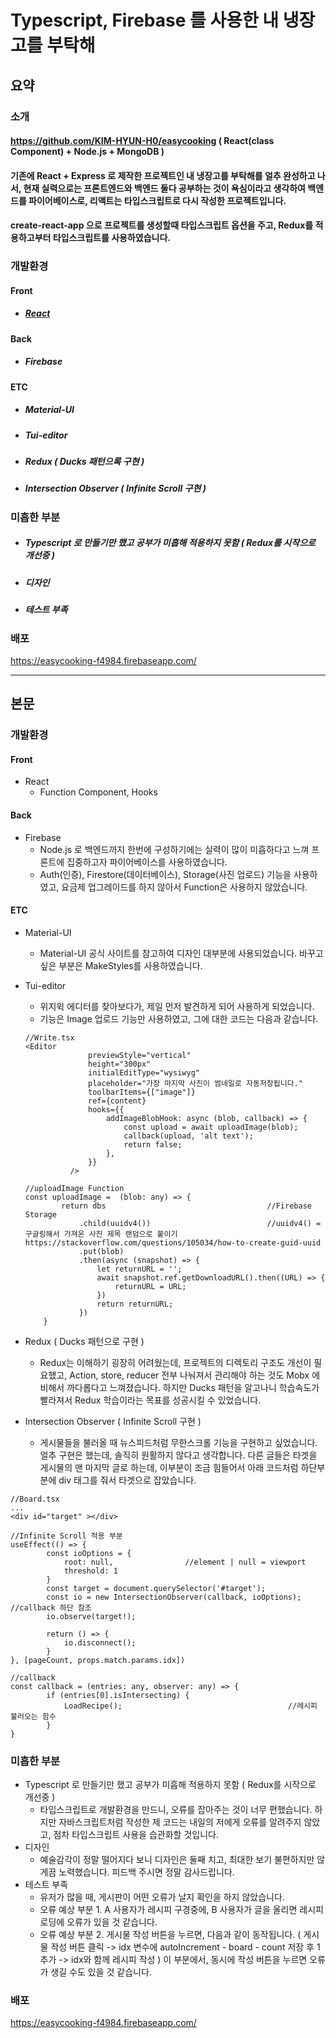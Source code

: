 # Typescript, Firebase 를 사용한 내 냉장고를 부탁해

## 요약

### 소개
#### https://github.com/KIM-HYUN-H0/easycooking ( React(class Component) + Node.js + MongoDB )
#### 기존에 React + Express 로 제작한 프로젝트인 내 냉장고를 부탁해를 얼추 완성하고 나서, 현재 실력으로는 프론트엔드와 백엔드 둘다 공부하는 것이 욕심이라고 생각하여 백엔드를 파이어베이스로, 리액트는 타입스크립트로 다시 작성한 프로젝트입니다.
#### create-react-app 으로 프로젝트를 생성할때 타입스크립트 옵션을 주고, Redux를 적용하고부터 타입스크립트를 사용하였습니다.

### 개발환경
#### Front
- ##### [React](#react)

#### Back
- ##### Firebase

#### ETC
- ##### Material-UI
- ##### Tui-editor
- ##### Redux ( Ducks 패턴으록 구현 )
- ##### Intersection Observer ( Infinite Scroll 구현 )

### 미흡한 부분
- ##### Typescript 로 만들기만 했고 공부가 미흡해 적용하지 못함 ( Redux를 시작으로 개선중 )
- ##### 디자인
- ##### 테스트 부족

### 배포 
https://easycooking-f4984.firebaseapp.com/


-------------


## 본문

### 개발환경
#### Front
- React
  - Function Component, Hooks 

#### Back
- Firebase
  - Node.js 로 백엔드까지 한번에 구성하기에는 실력이 많이 미흡하다고 느껴 프론트에 집중하고자 파이어베이스를 사용하였습니다. 
  - Auth(인증), Firestore(데이터베이스), Storage(사진 업로드) 기능을 사용하였고, 요금제 업그레이드를 하지 않아서 Function은 사용하지 않았습니다.

#### ETC
- Material-UI
  - Material-UI 공식 사이트를 참고하여 디자인 대부분에 사용되었습니다. 바꾸고싶은 부분은 MakeStyles를 사용하였습니다.
  
- Tui-editor
  - 위지윅 에디터를 찾아보다가, 제일 먼저 발견하게 되어 사용하게 되었습니다. 
  - 기능은 Image 업로드 기능만 사용하였고, 그에 대한 코드는 다음과 같습니다.
  ```
  //Write.tsx
  <Editor
                previewStyle="vertical"
                height="300px"
                initialEditType="wysiwyg"
                placeholder="가장 마지막 사진이 썸네일로 자동저장됩니다."
                toolbarItems={["image"]}                                 
                ref={content}
                hooks={{
                    addImageBlobHook: async (blob, callback) => {
                        const upload = await uploadImage(blob);
                        callback(upload, 'alt text');
                        return false;
                    },
                }}
            />
            
  //uploadImage Function
  const uploadImage =  (blob: any) => {
          return dbs                                    //Firebase Storage
              .child(uuidv4())                          //uuidv4() = 구글링해서 가져온 사진 제목 랜덤으로 붙이기 https://stackoverflow.com/questions/105034/how-to-create-guid-uuid
              .put(blob)
              .then(async (snapshot) => {
                  let returnURL = '';
                  await snapshot.ref.getDownloadURL().then((URL) => {
                      returnURL = URL;
                  })
                  return returnURL;
              })
      }
  ```
  
- Redux ( Ducks 패턴으로 구현 )
  - Redux는 이해하기 굉장히 어려웠는데, 프로젝트의 디렉토리 구조도 개선이 필요했고, Action, store, reducer 전부 나눠져서 관리해야 하는 것도 Mobx 에 비해서 까다롭다고 느껴졌습니다. 하지만 Ducks 패턴을 알고나니 학습속도가 빨라져서 Redux 학습이라는 목표를 성공시킬 수 있었습니다.
  
- Intersection Observer ( Infinite Scroll 구현 )
  - 게시물들을 불러올 때 뉴스피드처럼 무한스크롤 기능을 구현하고 싶었습니다. 얼추 구현은 했는데, 솔직히 원활하지 않다고 생각합니다. 다른 글들은 타겟을 게시물의 맨 마지막 글로 하는데, 이부분이 조금 힘들어서 아래 코드처럼 하단부분에 div 태그를 줘서 타겟으로 잡았습니다. 
```
//Board.tsx
...
<div id="target" ></div>

//Infinite Scroll 적용 부분
useEffect(() => {
        const ioOptions = {
            root: null,                //element | null = viewport
            threshold: 1
        }
        const target = document.querySelector('#target');
        const io = new IntersectionObserver(callback, ioOptions);       //callback 하단 참조
        io.observe(target!);

        return () => {
            io.disconnect();
        }
}, [pageCount, props.match.params.idx])

//callback
const callback = (entries: any, observer: any) => {
        if (entries[0].isIntersecting) {
            LoadRecipe();                                     //레시피 불러오는 함수
        }
}
```

### 미흡한 부분
- Typescript 로 만들기만 했고 공부가 미흡해 적용하지 못함 ( Redux를 시작으로 개선중 )
  - 타입스크립트로 개발환경을 만드니, 오류를 잡아주는 것이 너무 편했습니다. 하지만 자바스크립트처럼 작성한 제 코드는 내일의 저에게 오류를 알려주지 않았고, 점차 타입스크립트 사용을 습관화할 것입니다.
- 디자인
  - 예술감각이 정말 떨어지다 보니 디자인은 둘째 치고, 최대한 보기 불편하지만 않게끔 노력했습니다. 피드백 주시면 정말 감사드립니다. 
- 테스트 부족
  - 유저가 많을 때, 게시판이 어떤 오류가 날지 확인을 하지 않았습니다. 
  - 오류 예상 부분 1. A 사용자가 레시피 구경중에, B 사용자가 글을 올리면 레시피 로딩에 오류가 있을 것 같습니다. 
  - 오류 예상 부분 2. 게시물 작성 버튼을 누르면, 다음과 같이 동작됩니다. ( 게시물 작성 버튼 클릭 -> idx 변수에 autoIncrement - board - count 저장 후 1 추가 -> idx와 함께 레시피 작성 ) 이 부분에서, 동시에 작성 버튼을 누르면 오류가 생길 수도 있을 것 같습니다.
  

### 배포 
https://easycooking-f4984.firebaseapp.com/
